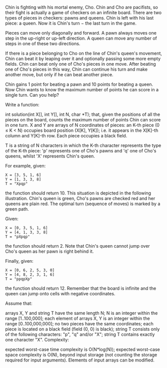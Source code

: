 Chin is fighting with his mortal enemy, Cho. Chin and Cho are pacifists, so their fight is actually a game of checkers on an infinite board. There are two types of pieces in checkers: pawns and queens. Chin is left with his last piece: a queen. Now it is Chin's turn − the last turn in the game.

Pieces can move only diagonally and forward. A pawn always moves one step in the up-right or up-left direction. A queen can move any number of steps in one of these two directions.

If there is a piece belonging to Cho on the line of Chin's queen's movement, Chin can beat it by leaping over it and optionally passing some more empty fields. Chin can beat only one of Cho's pieces in one move. After beating one of Cho's pieces in this way, Chin can continue his turn and make another move, but only if he can beat another piece.

Chin gains 1 point for beating a pawn and 10 points for beating a queen. Now Chin wants to know the maximum number of points he can score in a single turn. Can you help?

Write a function:

int solution(int X[], int Y[], int N, char *T);
that, given the positions of all the pieces on the board, counts the maximum number of points Chin can score in one turn. X and Y are arrays of N coordinates of pieces: an K-th piece (0 ≤ K < N) occupies board position (X[K], Y[K]); i.e. it appears in the X[K]-th column and Y[K]-th row. Each piece occupies a black field.

T is a string of N characters in which the K-th character represents the type of the K-th piece: 'p' represents one of Cho's pawns and 'q' one of Cho's queens, whilst 'X' represents Chin's queen.

For example, given:

    X = [3, 5, 1, 6]
    Y = [1, 3, 3, 8]
    T = "Xpqp"
the function should return 10. This situation is depicted in the following illustration. Chin's queen is green, Cho's pawns are checked red and her queens are plain red. The optimal turn (sequence of moves) is marked by a green path.



Given:

    X = [0, 3, 5, 1, 6]
    Y = [4, 1, 3, 3, 8]
    T = "pXpqp"
the function should return 2. Note that Chin's queen cannot jump over Cho's queen as her pawn is right behind it.



Finally, given:

    X = [0, 6, 2, 5, 3, 0]
    Y = [4, 8, 2, 3, 1, 6]
    T = "ppqpXp"
the function should return 12. Remember that the board is infinite and the queen can jump onto cells with negative coordinates.



Assume that:

arrays X, Y and string T have the same length N;
N is an integer within the range [1..100,000];
each element of arrays X, Y is an integer within the range [0..100,000,000];
no two pieces have the same coordinates;
each piece is located on a black field (field (0, 0) is black);
string T consists only of the following characters: "p", "q" and/or "X";
string T contains exactly one character "X".
Complexity:

expected worst-case time complexity is O(N*log(N));
expected worst-case space complexity is O(N), beyond input storage (not counting the storage required for input arguments).
Elements of input arrays can be modified.
